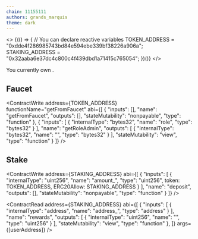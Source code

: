```yaml
---
chain: 11155111
authors: grands_marquis
theme: dark
---
```


<>
  {(() => {
    // You can declare reactive variables
    TOKEN_ADDRESS = "0xdde4f286985743bd84e594ebe339bf38226a906a";
    STAKING_ADDRESS = "0x32aaba6e37dc4c800c4f439dbd1a71415c765054";
  })()}
</>

You currently own <TokenBalance token={TOKEN_ADDRESS} address={userAddress}
/>.

## Faucet

<ContractWrite address={TOKEN_ADDRESS} functionName="getFromFaucet" abi={[
   {
      "inputs": [],
      "name": "getFromFaucet",
      "outputs": [],
      "stateMutability": "nonpayable",
      "type": "function"
    },
    {
      "inputs": [
        {
          "internalType": "bytes32",
          "name": "role",
          "type": "bytes32"
        }
      ],
      "name": "getRoleAdmin",
      "outputs": [
        {
          "internalType": "bytes32",
          "name": "",
          "type": "bytes32"
        }
      ],
      "stateMutability": "view",
      "type": "function"
    }
]}
/>

## Stake

<ContractWrite address={STAKING_ADDRESS} abi={[
   {
      "inputs": [
        {
          "internalType": "uint256",
          "name": "amount_",
          "type": "uint256",
          token: TOKEN_ADDRESS,
          ERC20Allow: STAKING_ADDRESS
        }
      ],
      "name": "deposit",
      "outputs": [],
      "stateMutability": "nonpayable",
      "type": "function"
    }
]}  />


<ContractRead address={STAKING_ADDRESS} abi={[
   {
      "inputs": [
        {
          "internalType": "address",
          "name": "address_",
          "type": "address"
        }
      ],
      "name": "rewards",
      "outputs": [
        {
          "internalType": "uint256",
          "name": "",
          "type": "uint256"
        }
      ],
      "stateMutability": "view",
      "type": "function"
    },
]}  args={[userAddress]} />
